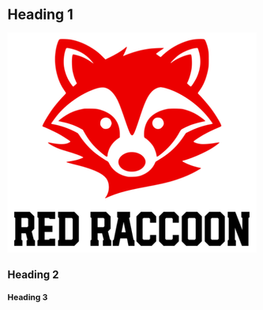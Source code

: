 

# Heading 1
 

![image](/docs/assets/images/Color%20logo%20with%20background.png)


## Heading 2


### Heading 3